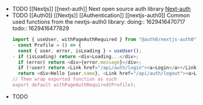 - TODO [[Nextjs]] [[next-auth]] Next open source auth library [Next-auth](https://next-auth.js.org/)
- TODO [[Auth0]] [[Nextjs]] [[Authentication]] [[nextjs-auth0]] Common used functions from the nextjs-auth0 library:
  doing:: 1629416470717
  todo:: 1629416477829
  ```js
  import { useUser, withPageAuthRequired } from "@auth0/nextjs-auth0";
  - const Profile = () => {
    const { user, error, isLoading } = useUser();
  - if (isLoading) return <div>Loading...</div>;
    if (error) return <div>{error.message}</div>;
    if (!user) return <Link href="/api/auth/login"><a>Login</a></Link>;
    return <div>Hello {user.name}, <Link href="/api/auth/logout"><a>Logout</a></Link>< /link 
  // Then wrap exported function as such
  export default withPageAuthRequired(Profile);
  ```
-
  TODO